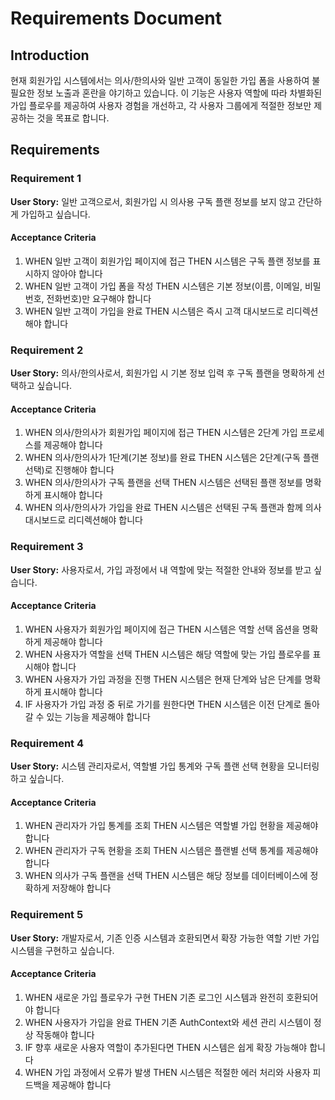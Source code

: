 # Requirements Document

## Introduction

현재 회원가입 시스템에서는 의사/한의사와 일반 고객이 동일한 가입 폼을 사용하여 불필요한 정보 노출과 혼란을 야기하고 있습니다. 이 기능은 사용자 역할에 따라 차별화된 가입 플로우를 제공하여 사용자 경험을 개선하고, 각 사용자 그룹에게 적절한 정보만 제공하는 것을 목표로 합니다.

## Requirements

### Requirement 1

**User Story:** 일반 고객으로서, 회원가입 시 의사용 구독 플랜 정보를 보지 않고 간단하게 가입하고 싶습니다.

#### Acceptance Criteria

1. WHEN 일반 고객이 회원가입 페이지에 접근 THEN 시스템은 구독 플랜 정보를 표시하지 않아야 합니다
2. WHEN 일반 고객이 가입 폼을 작성 THEN 시스템은 기본 정보(이름, 이메일, 비밀번호, 전화번호)만 요구해야 합니다
3. WHEN 일반 고객이 가입을 완료 THEN 시스템은 즉시 고객 대시보드로 리디렉션해야 합니다

### Requirement 2

**User Story:** 의사/한의사로서, 회원가입 시 기본 정보 입력 후 구독 플랜을 명확하게 선택하고 싶습니다.

#### Acceptance Criteria

1. WHEN 의사/한의사가 회원가입 페이지에 접근 THEN 시스템은 2단계 가입 프로세스를 제공해야 합니다
2. WHEN 의사/한의사가 1단계(기본 정보)를 완료 THEN 시스템은 2단계(구독 플랜 선택)로 진행해야 합니다
3. WHEN 의사/한의사가 구독 플랜을 선택 THEN 시스템은 선택된 플랜 정보를 명확하게 표시해야 합니다
4. WHEN 의사/한의사가 가입을 완료 THEN 시스템은 선택된 구독 플랜과 함께 의사 대시보드로 리디렉션해야 합니다

### Requirement 3

**User Story:** 사용자로서, 가입 과정에서 내 역할에 맞는 적절한 안내와 정보를 받고 싶습니다.

#### Acceptance Criteria

1. WHEN 사용자가 회원가입 페이지에 접근 THEN 시스템은 역할 선택 옵션을 명확하게 제공해야 합니다
2. WHEN 사용자가 역할을 선택 THEN 시스템은 해당 역할에 맞는 가입 플로우를 표시해야 합니다
3. WHEN 사용자가 가입 과정을 진행 THEN 시스템은 현재 단계와 남은 단계를 명확하게 표시해야 합니다
4. IF 사용자가 가입 과정 중 뒤로 가기를 원한다면 THEN 시스템은 이전 단계로 돌아갈 수 있는 기능을 제공해야 합니다

### Requirement 4

**User Story:** 시스템 관리자로서, 역할별 가입 통계와 구독 플랜 선택 현황을 모니터링하고 싶습니다.

#### Acceptance Criteria

1. WHEN 관리자가 가입 통계를 조회 THEN 시스템은 역할별 가입 현황을 제공해야 합니다
2. WHEN 관리자가 구독 현황을 조회 THEN 시스템은 플랜별 선택 통계를 제공해야 합니다
3. WHEN 의사가 구독 플랜을 선택 THEN 시스템은 해당 정보를 데이터베이스에 정확하게 저장해야 합니다

### Requirement 5

**User Story:** 개발자로서, 기존 인증 시스템과 호환되면서 확장 가능한 역할 기반 가입 시스템을 구현하고 싶습니다.

#### Acceptance Criteria

1. WHEN 새로운 가입 플로우가 구현 THEN 기존 로그인 시스템과 완전히 호환되어야 합니다
2. WHEN 사용자가 가입을 완료 THEN 기존 AuthContext와 세션 관리 시스템이 정상 작동해야 합니다
3. IF 향후 새로운 사용자 역할이 추가된다면 THEN 시스템은 쉽게 확장 가능해야 합니다
4. WHEN 가입 과정에서 오류가 발생 THEN 시스템은 적절한 에러 처리와 사용자 피드백을 제공해야 합니다
